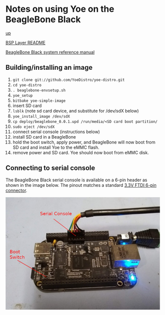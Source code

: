 # Notes on using Yoe on the BeagleBone Black

[up](README.md)

[BSP Layer README](https://github.com/YoeDistro/meta-ti/blob/master/README)

[BeagleBone Black system reference manual](https://github.com/beagleboard/beaglebone-black/wiki/System-Reference-Manual)

## Building/installing an image

1. `git clone git://github.com/YoeDistro/yoe-distro.git`
1. `cd yoe-distro`
1. `. beaglebone-envsetup.sh`
1. `yoe_setup`
1. `bitbake yoe-simple-image`
1. insert SD card
1. `lsblk` (note sd card device, and substitute for /dev/sdX below)
1. `yoe_install_image /dev/sdX`
1. `cp deploy/beaglebone_0.0.1.upd /run/media/<SD card boot partition/`
1. `sudo eject /dev/sdX`
1. connect serial console (instructions below)
1. install SD card in a BeagleBone
1. hold the boot switch, apply power, and BeagleBone will now boot from SD card
   and install Yoe to the eMMC flash.
1. remove power and SD card. Yoe should now boot from eMMC disk.

## Connecting to serial console

The BeagleBone Black serial console is available on a 6-pin header as shown in
the image below. The pinout matches a standard
[3.3V FTDI 6-pin connector](https://www.ftdichip.com/Support/Documents/DataSheets/Cables/DS_TTL-232R_CABLES.pdf).

![BeagleBone Serial Console](beagleboneblack.jpg)

